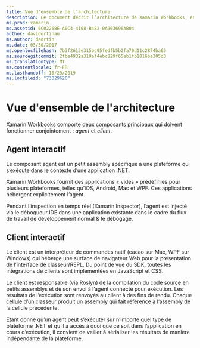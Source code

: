 ```yaml
---
title: Vue d'ensemble de l'architecture
description: Ce document décrit l’architecture de Xamarin Workbooks, en examinant la façon dont l’agent interactif et le client interactif fonctionnent ensemble.
ms.prod: xamarin
ms.assetid: 6C0226BE-A0C4-4108-B482-0A903696AB04
author: davidortinau
ms.author: daortin
ms.date: 03/30/2017
ms.openlocfilehash: 7b3f2613e315bc05fedfb5b2fa70d11c2874ba65
ms.sourcegitcommit: 2fbe4932a319af4ebc829f65eb1fb1816ba305d3
ms.translationtype: MT
ms.contentlocale: fr-FR
ms.lasthandoff: 10/29/2019
ms.locfileid: "73029620"
---
```

# <a name="architecture-overview"></a>Vue d'ensemble de l'architecture

Xamarin Workbooks comporte deux composants principaux qui doivent fonctionner conjointement : _agent_ et _client_.

## <a name="interactive-agent"></a>Agent interactif

Le composant agent est un petit assembly spécifique à une plateforme qui s’exécute dans le contexte d’une application .NET.

Xamarin Workbooks fournit des applications « vides » prédéfinies pour plusieurs plateformes, telles qu’iOS, Android, Mac et WPF. Ces applications hébergent explicitement l’agent.

Pendant l’inspection en temps réel (Xamarin Inspector), l’agent est injecté via le débogueur IDE dans une application existante dans le cadre du flux de travail de développement normal & le débogage.

## <a name="interactive-client"></a>Client interactif

Le client est un interpréteur de commandes natif (cacao sur Mac, WPF sur Windows) qui héberge une surface de navigateur Web pour la présentation de l’interface de classeur/REPL. Du point de vue du SDK, toutes les intégrations de clients sont implémentées en JavaScript et CSS.

Le client est responsable (via Roslyn) de la compilation du code source en petits assemblys et de son envoi à l’agent connecté pour exécution. Les résultats de l’exécution sont renvoyés au client à des fins de rendu. Chaque cellule d’un classeur produit un assembly qui fait référence à l’assembly de la cellule précédente.

Étant donné qu’un agent peut s’exécuter sur n’importe quel type de plateforme .NET et qu’il a accès à quoi que ce soit dans l’application en cours d’exécution, il convient de veiller à sérialiser les résultats de manière indépendante de la plateforme.
